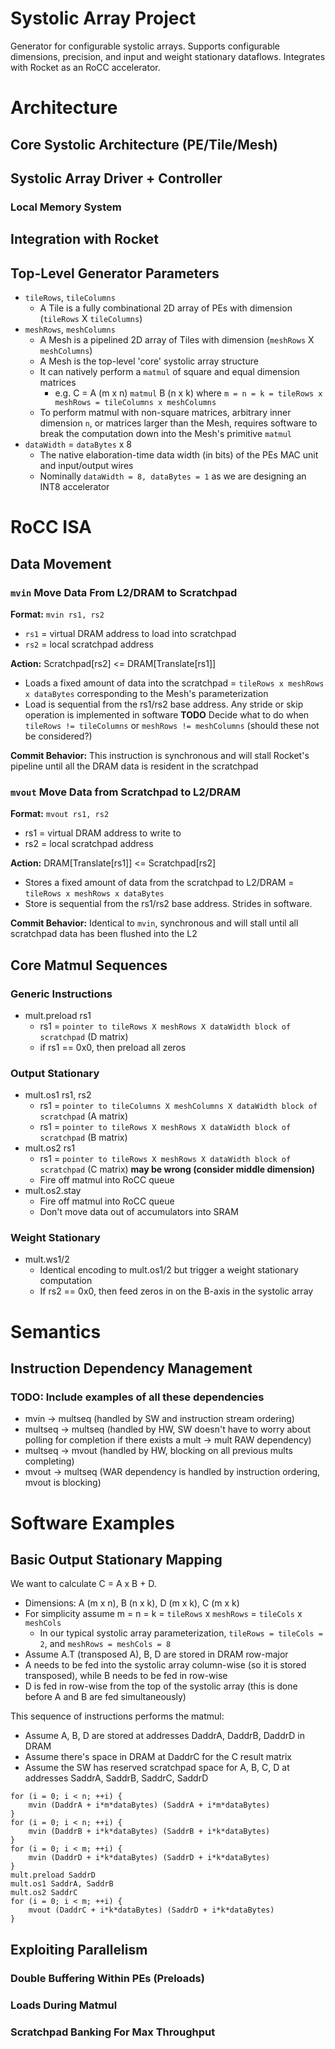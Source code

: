 Systolic Array Project
=======================
Generator for configurable systolic arrays. Supports configurable dimensions, precision, and input and weight stationary dataflows. Integrates with Rocket as an RoCC accelerator.

# Architecture
## Core Systolic Architecture (PE/Tile/Mesh)
## Systolic Array Driver + Controller
### Local Memory System
## Integration with Rocket
## Top-Level Generator Parameters
- `tileRows`, `tileColumns`
    - A Tile is a fully combinational 2D array of PEs with dimension (`tileRows` X `tileColumns`)
- `meshRows`, `meshColumns`
    - A Mesh is a pipelined 2D array of Tiles with dimension (`meshRows` X `meshColumns`)
    - A Mesh is the top-level 'core' systolic array structure
    - It can natively perform a `matmul` of square and equal dimension matrices
        - e.g. C = A (m x n) `matmul` B (n x k) where `m = n = k = tileRows x meshRows = tileColumns x meshColumns`
    - To perform matmul with non-square matrices, arbitrary inner dimension `n`, or matrices larger than the Mesh, requires software to break the computation down into the Mesh's primitive `matmul`
- `dataWidth` = `dataBytes` x 8
    - The native elaboration-time data width (in bits) of the PEs MAC unit and input/output wires
    - Nominally `dataWidth = 8, dataBytes = 1` as we are designing an INT8 accelerator

# RoCC ISA
## Data Movement
### `mvin` Move Data From L2/DRAM to Scratchpad
**Format:** `mvin rs1, rs2`
- `rs1` = virtual DRAM address to load into scratchpad
- `rs2` = local scratchpad address

**Action:** Scratchpad[rs2] <= DRAM[Translate[rs1]]
- Loads a fixed amount of data into the scratchpad = `tileRows x meshRows x dataBytes` corresponding to the Mesh's parameterization
- Load is sequential from the rs1/rs2 base address. Any stride or skip operation is implemented in software
**TODO** Decide what to do when `tileRows != tileColumns` or `meshRows != meshColumns` (should these not be considered?)

**Commit Behavior:** This instruction is synchronous and will stall Rocket's pipeline until all the DRAM data is resident in the scratchpad

### `mvout` Move Data from Scratchpad to L2/DRAM
**Format:** `mvout rs1, rs2`
- rs1 = virtual DRAM address to write to
- rs2 = local scratchpad address

**Action:** DRAM[Translate[rs1]] <= Scratchpad[rs2]
- Stores a fixed amount of data from the scratchpad to L2/DRAM = `tileRows x meshRows x dataBytes`
- Store is sequential from the rs1/rs2 base address. Strides in software.

**Commit Behavior:** Identical to `mvin`, synchronous and will stall until all scratchpad data has been flushed into the L2

## Core Matmul Sequences
### Generic Instructions
- mult.preload rs1
    - rs1 = `pointer to tileRows X meshRows X dataWidth block of scratchpad` (D matrix)
    - if rs1 == 0x0, then preload all zeros

### Output Stationary
- mult.os1 rs1, rs2
    - rs1 = `pointer to tileColumns X meshColumns X dataWidth block of scratchpad` (A matrix)
    - rs1 = `pointer to tileRows X meshRows X dataWidth block of scratchpad` (B matrix)
- mult.os2 rs1
    - rs1 = `pointer to tileRows X meshRows X dataWidth block of scratchpad` (C matrix) **may be wrong (consider middle dimension)**
    - Fire off matmul into RoCC queue
- mult.os2.stay
    - Fire off matmul into RoCC queue
    - Don't move data out of accumulators into SRAM
### Weight Stationary
- mult.ws1/2
    - Identical encoding to mult.os1/2 but trigger a weight stationary computation
    - If rs2 == 0x0, then feed zeros in on the B-axis in the systolic array

# Semantics
## Instruction Dependency Management
### TODO: Include examples of all these dependencies
- mvin -> multseq (handled by SW and instruction stream ordering)
- multseq -> multseq (handled by HW, SW doesn't have to worry about polling for completion if there exists a mult -> mult RAW dependency)
- multseq -> mvout (handled by HW, blocking on all previous mults completing)
- mvout -> multseq (WAR dependency is handled by instruction ordering, mvout is blocking)

# Software Examples
## Basic Output Stationary Mapping
We want to calculate C = A x B + D.
- Dimensions: A (m x n), B (n x k), D (m x k), C (m x k)
- For simplicity assume m = n = k = `tileRows` x `meshRows` = `tileCols` x `meshCols`
    - In our typical systolic array parameterization, `tileRows = tileCols = 2`, and `meshRows = meshCols = 8`
- Assume A.T (transposed A), B, D are stored in DRAM row-major
- A needs to be fed into the systolic array column-wise (so it is stored transposed), while B needs to be fed in row-wise
- D is fed in row-wise from the top of the systolic array (this is done before A and B are fed simultaneously)

This sequence of instructions performs the matmul:
- Assume A, B, D are stored at addresses DaddrA, DaddrB, DaddrD in DRAM
- Assume there's space in DRAM at DaddrC for the C result matrix
- Assume the SW has reserved scratchpad space for A, B, C, D at addresses SaddrA, SaddrB, SaddrC, SaddrD

```
for (i = 0; i < n; ++i) {
    mvin (DaddrA + i*m*dataBytes) (SaddrA + i*m*dataBytes)
}
for (i = 0; i < n; ++i) {
    mvin (DaddrB + i*k*dataBytes) (SaddrB + i*k*dataBytes)
}
for (i = 0; i < m; ++i) {
    mvin (DaddrD + i*k*dataBytes) (SaddrD + i*k*dataBytes)
}
mult.preload SaddrD
mult.os1 SaddrA, SaddrB
mult.os2 SaddrC
for (i = 0; i < m; ++i) {
    mvout (DaddrC + i*k*dataBytes) (SaddrD + i*k*dataBytes)
}
```

## Exploiting Parallelism
### Double Buffering Within PEs (Preloads)
### Loads During Matmul
### Scratchpad Banking For Max Throughput
